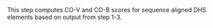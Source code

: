 This step computes CO-V and CO-B scores for sequence aligned DHS elements based on output from step 1-3.